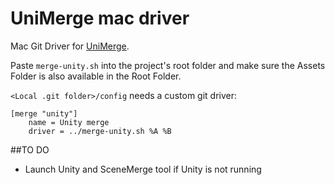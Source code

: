 UniMerge mac driver
=================

Mac Git Driver for [UniMerge](http://wiki.unity3d.com/index.php/UniMerge).

Paste `merge-unity.sh` into the project's root folder and make sure the Assets Folder is also available in the Root Folder.

`<Local .git folder>/config` needs a custom git driver:
 
```
[merge "unity"]
 	name = Unity merge
  	driver = ../merge-unity.sh %A %B
```
  	
##TO DO

- Launch Unity and SceneMerge tool if Unity is not running
